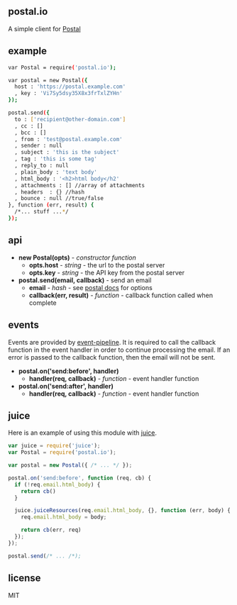 postal.io
---------

A simple client for [Postal](https://github.com/atech/postal/)

example
-------

```sh
var Postal = require('postal.io');

var postal = new Postal({
  host : 'https://postal.example.com'
  , key : 'Vi7Sy5dsy35X8x3frTxlZYHn'
});

postal.send({
  to : ['recipient@other-domain.com']
  , cc : []
  , bcc : []
  , from : 'test@postal.example.com'
  , sender : null
  , subject : 'this is the subject'
  , tag : 'this is some tag'
  , reply_to : null
  , plain_body : 'text body'
  , html_body : '<h2>html body</h2'
  , attachments : [] //array of attachments
  , headers  : {} //hash
  , bounce : null //true/false
}, function (err, result) {
  /*... stuff ...*/
});
```

api
---

* **new Postal(opts)** - _constructor function_
  * **opts.host** - _string_ - the url to the postal server
  * **opts.key** - _string_ - the API key from the postal server
* **postal.send(email, callback)** - send an email
  * **email** - _hash_ - see [postal docs](https://atech.github.io/postal-api/controllers/send/message.html) for options
  * **callback(err, result)** - _function_ - callback function called when complete

events
------

Events are provided by [event-pipeline](https://github.com/wankdanker/event-pipeline). It is required to call the callback function in the event handler in order to continue processing the email. If an error is passed to the callback function, then the email will not be sent.

* **postal.on('send:before', handler)**
  * **handler(req, callback)** - _function_ - event handler function
* **postal.on('send:after', handler)**
  * **handler(req, callback)** - _function_ - event handler function

juice
-----

Here is an example of using this module with [juice](https://github.com/Automattic/juice).

```js
var juice = require('juice');
var Postal = require('postal.io');

var postal = new Postal({ /* ... */ });

postal.on('send:before', function (req, cb) {
  if (!req.email.html_body) {
    return cb()
  }

  juice.juiceResources(req.email.html_body, {}, function (err, body) {
    req.email.html_body = body;

    return cb(err, req)
  });
});

postal.send(/* ... /*);
```

license
-------
MIT
